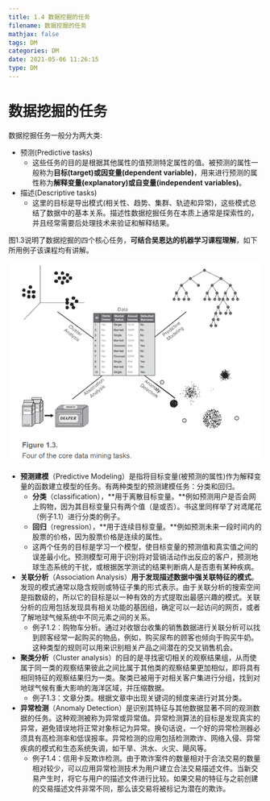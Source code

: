 ```yaml
---
title: 1.4 数据挖掘的任务
filename: 数据挖掘的任务
mathjax: false
tags: DM
categories: DM
date: 2021-05-06 11:26:15
type: DM
---
```


# 数据挖掘的任务

数据挖掘任务一般分为两大类:

- 预测(Predictive tasks)
  - 这些任务的目的是根据其他属性的值预测特定属性的值。被预测的属性一般称为**目标(target)**或因变量**(dependent variable)**，用来进行预测的属性称为**解释变量(explanatory)**或**自变量(independent variables)**。
- 描述(Descriptive tasks)
  - 这里的目标是导出模式(相关性、趋势、集群、轨迹和异常)，这些模式总结了数据中的基本关系。描述性数据挖掘任务在本质上通常是探索性的，并且经常需要后处理技术来验证和解释结果。

<!-- more -->

图1.3说明了数据挖掘的四个核心任务，**可结合吴恩达的机器学习课程理解**，如下所用例子该课程均有讲解。

![image-20210506122246153](4-chap01-4/image-20210506122246153.png)

- **预测建模**（Predictive Modeling）是指将目标变量(被预测的属性)作为解释变量的函数建立模型的任务。有两种类型的预测建模任务：分类和回归。
  - **分类**（classification），**用于离散目标变量。**例如预测用户是否会网上购物，因为其目标变量只有两个值（是或否）。书这里同样举了对鸢尾花（例子1.1）进行分类的例子。
  - **回归**（regression），**用于连续目标变量。**例如预测未来一段时间内的股票的价格，因为股票价格是连续的属性。
  - 这两个任务的目标是学习一个模型，使目标变量的预测值和真实值之间的误差最小化。预测模型可用于识别将对营销活动作出反应的客户，预测地球生态系统的干扰，或根据医学测试的结果判断病人是否患有某种疾病。
- **关联分析**（Association Analysis）**用于发现描述数据中强关联特征的模式**。发现的模式通常以隐含规则或特征子集的形式表示。由于关联分析的搜索空间是指数级的，所以它的目标是以一种有效的方式提取出最感兴趣的模式。关联分析的应用包括发现具有相关功能的基因组，确定可以一起访问的网页，或者了解地球气候系统中不同元素之间的关系。
  - 例子1.2：购物车分析。通过对收银台收集的销售数据进行关联分析可以找到顾客经常一起购买的物品，例如，购买尿布的顾客也倾向于购买牛奶。这种类型的规则可以用来识别相关产品之间潜在的交叉销售机会。
- **聚类分析**（Cluster analysis）的目的是寻找密切相关的观察结果组，从而使属于同一类的观察结果彼此之间比属于其他类的观察结果更加相似，即将具有相同特征的观察结果归为一类。聚类已被用于对相关客户集进行分组，找到对地球气候有重大影响的海洋区域，并压缩数据。
  - 例子1.3：文章分类。根据文章中出现关键词的频度来进行对其分类。
- **异常检测**（Anomaly Detection）是识别其特征与其他数据显著不同的观测数据的任务。这种观测被称为异常或异常值。异常检测算法的目标是发现真实的异常，避免错误地将正常对象标记为异常。换句话说，一个好的异常检测器必须具有高检测率和低误报率。异常检测的应用包括检测欺诈、网络入侵、异常疾病的模式和生态系统失调，如干旱、洪水、火灾、飓风等。
  - 例子1.4：信用卡反欺诈检测。由于欺诈案件的数量相对于合法交易的数量相对较少，可以应用异常检测技术为用户建立合法交易描述文件。当新交易产生时，将它与用户的描述文件进行比较。如果交易的特征与之前创建的交易描述文件非常不同，那么该交易将被标记为潜在的欺诈。

